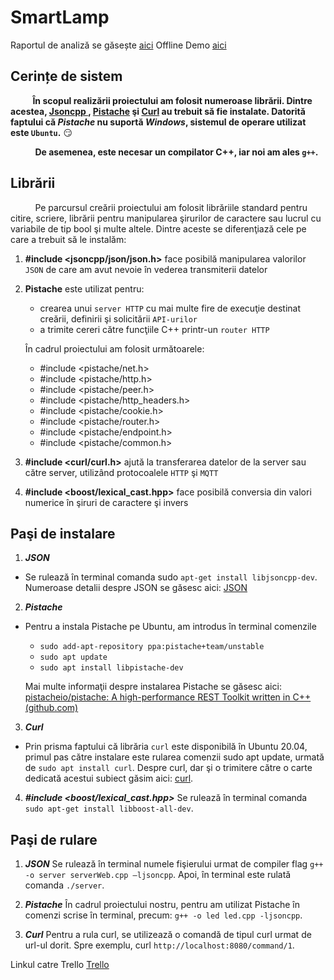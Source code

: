 # SmartLamp

Raportul de analiză se găsește [aici](https://github.com/LupuAndreea/IoT-Lamp/blob/main/Raport_Final_Smart_Lamp.pdf)
Offline Demo [aici](https://youtu.be/0RtRmJab8Y4)

## **Cerințe de sistem**


  &nbsp;&nbsp;&nbsp;&nbsp;&nbsp;&nbsp;&nbsp;&nbsp;&nbsp;**În scopul realizării proiectului am folosit numeroase librării. Dintre acestea, [Jsoncpp ](https://github.com/open-source-parsers/jsoncpp), [Pistache](https://github.com/pistacheio/pistache) şi [Curl](https://curl.se/) au trebuit să fie instalate. Datorită faptului că _Pistache_ nu suportă _Windows_, sistemul de operare utilizat este `Ubuntu`.** :smirk:
  
 &nbsp;&nbsp;&nbsp;&nbsp;&nbsp;&nbsp;&nbsp;&nbsp;&nbsp; **De asemenea, este necesar un compilator C++, iar noi am ales `g++`.**
 
 ## **Librării**
 
 &nbsp;&nbsp;&nbsp;&nbsp;&nbsp;&nbsp;&nbsp;&nbsp;&nbsp;  Pe parcursul creării proiectului am folosit librăriile standard pentru citire, scriere, librării pentru manipularea şirurilor de caractere sau lucrul cu variabile de tip bool şi multe altele. Dintre aceste se diferenţiază cele pe care a trebuit să le instalăm:

  1. **#include <jsoncpp/json/json.h>** face posibilă manipularea valorilor `JSON` de care am avut nevoie în vederea transmiterii datelor
  2. **Pistache** este utilizat pentru:
     - crearea unui `server HTTP` cu mai multe fire de execuţie destinat creării, definirii şi solicitării `API-urilor`
     - a trimite cereri către funcţiile C++ printr-un `router HTTP`

     În cadrul proiectului am folosit următoarele: 
       * #include <pistache/net.h>
       * #include <pistache/http.h>
       * #include <pistache/peer.h>
       * #include <pistache/http_headers.h>
       * #include <pistache/cookie.h>
       * #include <pistache/router.h>
       * #include <pistache/endpoint.h>
       * #include <pistache/common.h>
   
  3. **#include <curl/curl.h>** ajută la transferarea datelor de la server sau către server, utilizând protocoalele `HTTP` şi `MQTT`
  4. **#include <boost/lexical_cast.hpp>** face posibilă conversia din valori numerice în şiruri de caractere şi invers

 
 ## **Paşi de instalare**
 1. ***JSON***
   -  Se rulează în terminal comanda sudo `apt-get install libjsoncpp-dev`. Numeroase detalii despre JSON se  găsesc aici: [JSON](https://www.json.org/json-en.html)

 2. ***Pistache***
   -  Pentru a instala Pistache pe Ubuntu, am introdus în terminal comenzile 
  
      * `sudo add-apt-repository ppa:pistache+team/unstable`
      * `sudo apt update`
      * `sudo apt install libpistache-dev`
      
      Mai multe informaţii despre instalarea Pistache se găsesc aici: [pistacheio/pistache: A high-performance REST Toolkit written in C++ (github.com)](https://github.com/pistacheio/pistache)


 3. ***Curl***
   - Prin prisma faptului că librăria `curl` este disponibilă în Ubuntu 20.04, primul pas către instalare este rularea comenzii sudo apt update, urmată de `sudo apt install curl`.
     Despre curl, dar şi o trimitere către o carte dedicată acestui subiect găsim aici: [curl](https://curl.se/).

 4. ***#include <boost/lexical_cast.hpp>***
    Se rulează în terminal comanda `sudo apt-get install libboost-all-dev`.
    
 ## **Paşi de rulare**
 
  1. ***JSON***
     Se rulează în terminal numele fişierului urmat de compiler flag  `g++ -o server serverWeb.cpp –ljsoncpp`.
  Apoi, în terminal este rulată comanda `./server`.
  
  2. ***Pistache***
     În cadrul proiectului nostru, pentru am utilizat Pistache în comenzi scrise în terminal, precum: `g++ -o led led.cpp -ljsoncpp`.
     
  3. ***Curl***
        Pentru a rula curl, se utilizează o comandă de tipul curl urmat de url-ul dorit. Spre exemplu, curl    `http://localhost:8080/command/1`.


Linkul catre Trello [Trello](https://trello.com/b/TnOty7z8/to-do-list)
